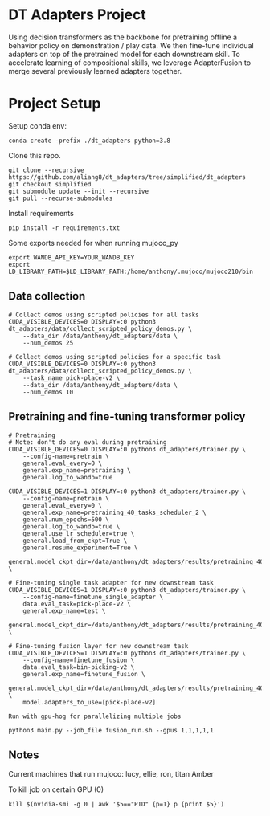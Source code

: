 # DT Adapters Project

Using decision transformers as the backbone for pretraining offline a behavior policy on demonstration / play data. We then fine-tune individual adapters on top of the pretrained model for each downstream skill. To accelerate learning of compositional skills, we leverage AdapterFusion to merge several previously learned adapters together. 

# Project Setup

Setup conda env:
```
conda create -prefix ./dt_adapters python=3.8
```

Clone this repo. 
```
git clone --recursive https://github.com/aliang8/dt_adapters/tree/simplified/dt_adapters
git checkout simplified
git submodule update --init --recursive
git pull --recurse-submodules
```

Install requirements
```
pip install -r requirements.txt
```

Some exports needed for when running mujoco_py
```
export WANDB_API_KEY=YOUR_WANDB_KEY
export LD_LIBRARY_PATH=$LD_LIBRARY_PATH:/home/anthony/.mujoco/mujoco210/bin
``` 

## Data collection
```
# Collect demos using scripted policies for all tasks 
CUDA_VISIBLE_DEVICES=0 DISPLAY=:0 python3 dt_adapters/data/collect_scripted_policy_demos.py \
    --data_dir /data/anthony/dt_adapters/data \
    --num_demos 25

# Collect demos using scripted policies for a specific task
CUDA_VISIBLE_DEVICES=0 DISPLAY=:0 python3 dt_adapters/data/collect_scripted_policy_demos.py \
    --task_name pick-place-v2 \
    --data_dir /data/anthony/dt_adapters/data \
    --num_demos 10
```

## Pretraining and fine-tuning transformer policy
```
# Pretraining
# Note: don't do any eval during pretraining
CUDA_VISIBLE_DEVICES=0 DISPLAY=:0 python3 dt_adapters/trainer.py \
    --config-name=pretrain \
    general.eval_every=0 \
    general.exp_name=pretraining \
    general.log_to_wandb=true

CUDA_VISIBLE_DEVICES=1 DISPLAY=:0 python3 dt_adapters/trainer.py \
    --config-name=pretrain \
    general.eval_every=0 \
    general.exp_name=pretraining_40_tasks_scheduler_2 \
    general.num_epochs=500 \
    general.log_to_wandb=true \
    general.use_lr_scheduler=true \
    general.load_from_ckpt=True \
    general.resume_experiment=True \
    general.model_ckpt_dir=/data/anthony/dt_adapters/results/pretraining_40_tasks_2 \

# Fine-tuning single task adapter for new downstream task
CUDA_VISIBLE_DEVICES=1 DISPLAY=:0 python3 dt_adapters/trainer.py \
    --config-name=finetune_single_adapter \
    data.eval_task=pick-place-v2 \
    general.exp_name=test \
    general.model_ckpt_dir=/data/anthony/dt_adapters/results/pretraining_40_tasks_scheduler_2 \

# Fine-tuning fusion layer for new downstream task
CUDA_VISIBLE_DEVICES=1 DISPLAY=:0 python3 dt_adapters/trainer.py \
    --config-name=finetune_fusion \
    data.eval_task=bin-picking-v2 \
    general.exp_name=finetune_fusion \
    general.model_ckpt_dir=/data/anthony/dt_adapters/results/pretraining_40_tasks_scheduler_2 \
    model.adapters_to_use=[pick-place-v2]
```

```
Run with gpu-hog for parallelizing multiple jobs

python3 main.py --job_file fusion_run.sh --gpus 1,1,1,1,1
```

## Notes
Current machines that run mujoco: lucy, ellie, ron, titan
Amber

To kill job on certain GPU (0)
```
kill $(nvidia-smi -g 0 | awk '$5=="PID" {p=1} p {print $5}')
```